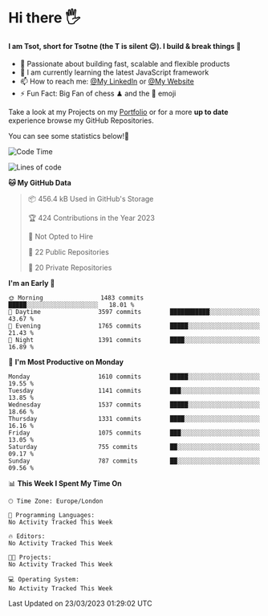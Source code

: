 # Hi there :raised_hand_with_fingers_splayed:
#### I am Tsot, short for Tsotne (the T is silent :wink:). I build & break things :space_invader:
- :telescope: Passionate about building fast, scalable and flexible products
- :seedling: I am currently learning the latest JavaScript framework 
- :mailbox: How to reach me: [@My LinkedIn](https://www.linkedin.com/in/tsotne-gvadzabia/) or [@My Website](https://tsotne.co.uk/contact)
- :zap: Fun Fact: Big Fan of chess ♟ and the 👾 emoji

Take a look at my Projects on my [Portfolio](https://tsotne.co.uk/) or for a more **up to date** experience browse my GitHub Repositories.

You can see some statistics below!:space_invader:
<!--START_SECTION:waka-->
![Code Time](http://img.shields.io/badge/Code%20Time-761%20hrs%202%20mins-blue)

![Lines of code](https://img.shields.io/badge/From%20Hello%20World%20I%27ve%20Written-4.6%20million%20lines%20of%20code-blue)

**🐱 My GitHub Data** 

> 📦 456.4 kB Used in GitHub's Storage 
 > 
> 🏆 424 Contributions in the Year 2023
 > 
> 🚫 Not Opted to Hire
 > 
> 📜 22 Public Repositories 
 > 
> 🔑 20 Private Repositories 
 > 
**I'm an Early 🐤** 

```text
🌞 Morning                1483 commits        █████░░░░░░░░░░░░░░░░░░░░   18.01 % 
🌆 Daytime                3597 commits        ███████████░░░░░░░░░░░░░░   43.67 % 
🌃 Evening                1765 commits        █████░░░░░░░░░░░░░░░░░░░░   21.43 % 
🌙 Night                  1391 commits        ████░░░░░░░░░░░░░░░░░░░░░   16.89 % 
```
📅 **I'm Most Productive on Monday** 

```text
Monday                   1610 commits        █████░░░░░░░░░░░░░░░░░░░░   19.55 % 
Tuesday                  1141 commits        ███░░░░░░░░░░░░░░░░░░░░░░   13.85 % 
Wednesday                1537 commits        █████░░░░░░░░░░░░░░░░░░░░   18.66 % 
Thursday                 1331 commits        ████░░░░░░░░░░░░░░░░░░░░░   16.16 % 
Friday                   1075 commits        ███░░░░░░░░░░░░░░░░░░░░░░   13.05 % 
Saturday                 755 commits         ██░░░░░░░░░░░░░░░░░░░░░░░   09.17 % 
Sunday                   787 commits         ██░░░░░░░░░░░░░░░░░░░░░░░   09.56 % 
```


📊 **This Week I Spent My Time On** 

```text
🕑︎ Time Zone: Europe/London

💬 Programming Languages: 
No Activity Tracked This Week

🔥 Editors: 
No Activity Tracked This Week

🐱‍💻 Projects: 
No Activity Tracked This Week

💻 Operating System: 
No Activity Tracked This Week
```


 Last Updated on 23/03/2023 01:29:02 UTC
<!--END_SECTION:waka-->
